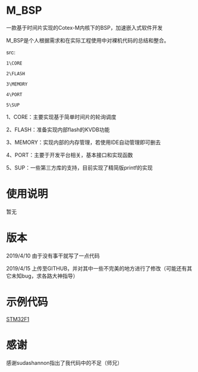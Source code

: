 # M_BSP
一款基于时间片实现的Cotex-M内核下的BSP，加速嵌入式软件开发

M_BSP是个人根据需求和在实际工程使用中对裸机代码的总结和整合。

src:

	1\CORE
	
	2\FLASH
	
	3\MEMORY
	
	4\PORT
	
	5\SUP
	
	
1、CORE：主要实现基于简单时间片的轮询调度

2、FLASH：准备实现内部flash的KVDB功能

3、MEMORY：实现内部的内存管理，若使用IDE自动管理即可删去

4、PORT：主要于开发平台相关，基本接口和实现函数

5、SUP：一些第三方库的支持，目前实现了精简版printf的实现



# 使用说明

暂无

# 版本

2019/4/10  由于没有事干就写了一点代码

2019/4/15  上传至GITHUB，并对其中一些不完美的地方进行了修改（可能还有其它未知bug，求各路大神指导）


# 示例代码

[STM32F1](https://github.com/lvring/stm32f103rct_m_bsp)

# 感谢

感谢sudashannon指出了我代码中的不足（师兄）
